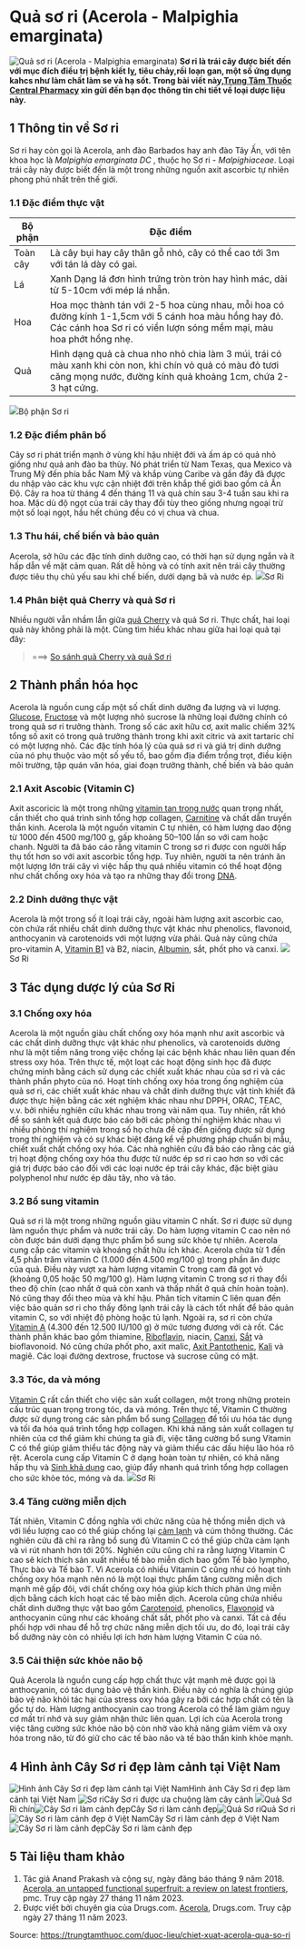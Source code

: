 # Quả sơ ri (Acerola - Malpighia emarginata)

![Quả sơ ri \(Acerola - Malpighia emarginata\)](https://trungtamthuoc.com/images/others/so-ri-1-6245.jpg)
**Sơ ri là trái cây được biết đến với mục đích điều trị bệnh kiết lỵ, tiêu chảy,rối loạn gan, một số ứng dụng kahcs như làm chất làm se và hạ sốt. Trong bài viết này,[Trung Tâm Thuốc Central Pharmacy](https://trungtamthuoc.com/ "Trung Tâm Thuốc Central Pharmacy") xin gửi đến bạn đọc thông tin chi tiết về loại dược liệu này.**
##  1 Thông tin về Sơ ri
Sơ ri hay còn gọi là Acerola, anh đào Barbados hay anh đào Tây Ấn, với tên khoa học là _Malpighia emarginata DC_ , thuộc họ Sơ ri - _Malpighiaceae_. 
Loại trái cây này được biết đến là một trong những nguồn axit ascorbic tự nhiên phong phú nhất trên thế giới.
### 1.1 Đặc điểm thực vật
Bộ phận | Đặc điểm  
---|---  
Toàn cây | Là cây bụi hay cây thân gỗ nhỏ, cây có thể cao tới 3m với tán lá dày có gai.  
Lá |  Xanh Dạng lá đơn hình trứng tròn tròn hay hình mác, dài từ 5-10cm với mép lá nhẵn.  
Hoa |  Hoa mọc thành tán với 2-5 hoa cùng nhau, mỗi hoa có đường kính 1-1,5cm với 5 cánh hoa màu hồng hay đỏ. Các cánh hoa Sơ ri có viền lượn sóng mềm mại, màu hoa phớt hồng nhẹ.  
Quả | Hình dạng quả cà chua nho nhỏ chia làm 3 múi, trái có màu xanh khi còn non, khi chín vỏ quả có màu đỏ tươi căng mọng nước, đường kính quả khoảng 1cm, chứa 2-3 hạt cứng.  
![](https://trungtamthuoc.com/images/item/so-ri-5.jpg)Bộ phận Sơ ri
### 1.2 Đặc điểm phân bố
Cây sơ ri phát triển mạnh ở vùng khí hậu nhiệt đới và ấm áp có quả nhỏ giống như quả anh đào ba thùy. Nó phát triển từ Nam Texas, qua Mexico và Trung Mỹ đến phía bắc Nam Mỹ và khắp vùng Caribe và gần đây đã được du nhập vào các khu vực cận nhiệt đới trên khắp thế giới bao gồm cả Ấn Độ. Cây ra hoa từ tháng 4 đến tháng 11 và quả chín sau 3-4 tuần sau khi ra hoa. 
Mặc dù độ ngọt của trái cây thay đổi tùy theo giống nhưng ngoại trừ một số loại ngọt, hầu hết chúng đều có vị chua và chua.
### 1.3 Thu hái, chế biến và bảo quản
Acerola, sở hữu các đặc tính dinh dưỡng cao, có thời hạn sử dụng ngắn và ít hấp dẫn về mặt cảm quan. Rất dễ hỏng và có tính axit nên trái cây thường được tiêu thụ chủ yếu sau khi chế biến, dưới dạng bã và nước ép. 
![](https://trungtamthuoc.com/images/item/so-ri-3.jpg)Sơ Ri
### 1.4 Phân biệt quả Cherry và quả Sơ ri
Nhiều người vẫn nhầm lẫn giữa [quả Cherry](https://trungtamthuoc.com/duoc-lieu/cherry) và quả Sơ ri. Thực chất, hai loại quả này không phải là một. Cùng tìm hiểu khác nhau giữa hai loại quả tại đây:
> ===> [So sánh quả Cherry và quả Sơ ri](https://trungtamthuoc.com/duoc-lieu/cherry#3-phan-biet-qua-cherry-va-qua-so-ri)
##  2 Thành phần hóa học
Acerola là nguồn cung cấp một số chất dinh dưỡng đa lượng và vi lượng. [Glucose](https://trungtamthuoc.com/hoat-chat/glucose "Glucose"), [Fructose](https://trungtamthuoc.com/hoat-chat/fructose "Fructose") và một lượng nhỏ sucrose là những loại đường chính có trong quả sơ ri trưởng thành. Trong số các axit hữu cơ, axit malic chiếm 32% tổng số axit có trong quả trưởng thành trong khi axit citric và axit tartaric chỉ có một lượng nhỏ. Các đặc tính hóa lý của quả sơ ri và giá trị dinh dưỡng của nó phụ thuộc vào một số yếu tố, bao gồm địa điểm trồng trọt, điều kiện môi trường, tập quán văn hóa, giai đoạn trưởng thành, chế biến và bảo quản
### 2.1 Axit Ascobic (Vitamin C)
Axit ascoricic là một trong những [vitamin tan trong nước](https://trungtamthuoc.com/bai-viet/dai-cuong-va-duoc-ly-nhom-thuoc-vitamin-tan-trong-nuoc "vitamin tan trong nước") quan trọng nhất, cần thiết cho quá trình sinh tổng hợp collagen, [Carnitine](https://trungtamthuoc.com/hoat-chat/carnitine "Carnitine") và chất dẫn truyền thần kinh. Acerola là một nguồn vitamin C tự nhiên, có hàm lượng dao động từ 1000 đến 4500 mg/100 g, gấp khoảng 50–100 lần so với cam hoặc chanh. Người ta đã báo cáo rằng vitamin C trong sơ ri được con người hấp thụ tốt hơn so với axit ascorbic tổng hợp. Tuy nhiên, người ta nên tránh ăn một lượng lớn trái cây vì việc hấp thụ quá nhiều vitamin có thể hoạt động như chất chống oxy hóa và tạo ra những thay đổi trong [DNA](https://trungtamthuoc.com/hoat-chat/dna "DNA").
### 2.2 Dinh dưỡng thực vật
Acerola là một trong số ít loại trái cây, ngoài hàm lượng axit ascorbic cao, còn chứa rất nhiều chất dinh dưỡng thực vật khác như phenolics, flavonoid, anthocyanin và carotenoids với một lượng vừa phải. Quả này cũng chứa pro-vitamin A, [Vitamin B1](https://trungtamthuoc.com/hoat-chat/vitamin-b1 "Vitamin B1") và ​​​​B2, niacin, [Albumin](https://trungtamthuoc.com/hoat-chat/albumin "Albumin"), sắt, phốt pho và canxi.
![](https://trungtamthuoc.com/images/item/so-ri-4.jpg)Sơ Ri
##  3 Tác dụng dược lý của Sơ Ri
### 3.1 Chống oxy hóa
Acerola là một nguồn giàu chất chống oxy hóa mạnh như axit ascorbic và các chất dinh dưỡng thực vật khác như phenolics, và carotenoids dường như là một tiềm năng trong việc chống lại các bệnh khác nhau liên quan đến stress oxy hóa. Trên thực tế, một loạt các hoạt động sinh học đã được chứng minh bằng cách sử dụng các chiết xuất khác nhau của sơ ri và các thành phần phyto của nó.
Hoạt tính chống oxy hóa trong ống nghiệm của quả sơ ri, các chiết xuất khác nhau và chất dinh dưỡng thực vật tinh khiết đã được thực hiện bằng các xét nghiệm khác nhau như DPPH, ORAC, TEAC, v.v. bởi nhiều nghiên cứu khác nhau trong vài năm qua. Tuy nhiên, rất khó để so sánh kết quả được báo cáo bởi các phòng thí nghiệm khác nhau vì nhiều phòng thí nghiệm trong số họ chưa đề cập đến giống được sử dụng trong thí nghiệm và có sự khác biệt đáng kể về phương pháp chuẩn bị mẫu, chiết xuất chất chống oxy hóa.
Các nhà nghiên cứu đã báo cáo rằng các giá trị hoạt động chống oxy hóa thu được từ nước ép sơ ri cao hơn so với các giá trị được báo cáo đối với các loại nước ép trái cây khác, đặc biệt giàu polyphenol như nước ép dâu tây, nho và táo.
### 3.2 Bổ sung vitamin
Quả sơ ri là một trong những nguồn giàu vitamin C nhất. Sơ ri được sử dụng làm nguồn thực phẩm và nước trái cây. Do hàm lượng vitamin C cao nên nó còn được bán dưới dạng thực phẩm bổ sung sức khỏe tự nhiên. Acerola cung cấp các vitamin và khoáng chất hữu ích khác. Acerola chứa từ 1 đến 4,5 phần trăm vitamin C (1.000 đến 4.500 mg/100 g) trong phần ăn được của quả. Điều này vượt xa hàm lượng vitamin C trong cam đã gọt vỏ (khoảng 0,05 hoặc 50 mg/100 g). Hàm lượng vitamin C trong sơ ri thay đổi theo độ chín (cao nhất ở quả còn xanh và thấp nhất ở quả chín hoàn toàn). Nó cũng thay đổi theo mùa và khí hậu. Phân tích vitamin C liên quan đến việc bảo quản sơ ri cho thấy đông lạnh trái cây là cách tốt nhất để bảo quản vitamin C, so với nhiệt độ phòng hoặc tủ lạnh. 
Ngoài ra, sơ ri còn chứa [Vitamin A](https://trungtamthuoc.com/hoat-chat/vitamin-a "Vitamin A") (4.300 đến 12.500 IU/100 g) ở mức tương đương với cà rốt. Các thành phần khác bao gồm thiamine, [Riboflavin](https://trungtamthuoc.com/hoat-chat/riboflavin "Riboflavin"), niacin, [Canxi](https://trungtamthuoc.com/hoat-chat/canxi "Canxi"), [Sắt](https://trungtamthuoc.com/hoat-chat/sat "Sắt") và bioflavonoid. Nó cũng chứa phốt pho, axit malic, [Axit Pantothenic](https://trungtamthuoc.com/hoat-chat/acid-pantothenic-vitamin-b5 "Axit Pantothenic"), [Kali](https://trungtamthuoc.com/hoat-chat/kali "Kali") và magiê. Các loại đường dextrose, fructose và sucrose cũng có mặt.
### 3.3 Tóc, da và móng
[Vitamin C](https://trungtamthuoc.com/hoat-chat/vitamin-c "Vitamin C") rất cần thiết cho việc sản xuất collagen, một trong những protein cấu trúc quan trọng trong tóc, da và móng. Trên thực tế, Vitamin C thường được sử dụng trong các sản phẩm bổ sung [Collagen](https://trungtamthuoc.com/hoat-chat/collagen "Collagen") để tối ưu hóa tác dụng và tối đa hóa quá trình tổng hợp collagen.
Khi khả năng sản xuất collagen tự nhiên của cơ thể giảm khi chúng ta già đi, việc tăng cường bổ sung Vitamin C có thể giúp giảm thiểu tác động này và giảm thiểu các dấu hiệu lão hóa rõ rệt.
Acerola cung cấp Vitamin C ở dạng hoàn toàn tự nhiên, có khả năng hấp thụ và [Sinh khả dụng](https://trungtamthuoc.com/bai-viet/sinh-kha-dung-cua-thuoc-cong-thuc-tinh-sinh-kha-dung "Sinh khả dụng") cao, giúp đẩy nhanh quá trình tổng hợp collagen cho sức khỏe tóc, móng và da.
![](https://trungtamthuoc.com/images/item/so-ri-2.jpg)Sơ Ri
### 3.4 Tăng cường miễn dịch
Tất nhiên, Vitamin C đồng nghĩa với chức năng của hệ thống miễn dịch và với liều lượng cao có thể giúp chống lại [cảm lạnh](https://trungtamthuoc.com/bai-viet/cam-lanh-nguyen-nhan-trieu-chung-va-cac-bai-thuoc-dan-gian-chua-tri "cảm lạnh") và cúm thông thường.
Các nghiên cứu đã chỉ ra rằng bổ sung đủ Vitamin C có thể giúp chữa cảm lạnh và vi rút nhanh hơn tới 20%.
Nghiên cứu cũng chỉ ra rằng lượng Vitamin C cao sẽ kích thích sản xuất nhiều tế bào miễn dịch bao gồm Tế bào lympho, Thực bào và Tế bào T.
Vì Acerola có nhiều Vitamin C cũng như có hoạt tính chống oxy hóa mạnh nên nó là một loại thực phẩm tăng cường miễn dịch mạnh mẽ gấp đôi, với chất chống oxy hóa giúp kích thích phản ứng miễn dịch bằng cách kích hoạt các tế bào miễn dịch.
Acerola cũng chứa nhiều chất dinh dưỡng thực vật bao gồm [Carotenoid](https://trungtamthuoc.com/hoat-chat/carotenoid "Carotenoid"), phenolics, [Flavonoid](https://trungtamthuoc.com/hoat-chat/flavonoid "Flavonoid") và anthocyanin cũng như các khoáng chất sắt, phốt pho và canxi. Tất cả đều phối hợp với nhau để hỗ trợ chức năng miễn dịch tối ưu, do đó, loại trái cây bổ dưỡng này còn có nhiều lợi ích hơn hàm lượng Vitamin C của nó.
### 3.5 Cải thiện sức khỏe não bộ
Quả Acerola là nguồn cung cấp hợp chất thực vật mạnh mẽ được gọi là anthocyanin, có tác dụng bảo vệ thần kinh. Điều này có nghĩa là chúng giúp bảo vệ não khỏi tác hại của stress oxy hóa gây ra bởi các hợp chất có tên là gốc tự do. Hàm lượng anthocyanin cao trong Acerola có thể làm giảm nguy cơ mất trí nhớ và suy giảm nhận thức liên quan.
Lợi ích của Acerola trong việc tăng cường sức khỏe não bộ còn nhờ vào khả năng giảm viêm và oxy hóa trong não, từ đó giữ cho các tế bào não và tế bào thần kinh khỏe mạnh.
##  4 Hình ảnh Cây Sơ ri đẹp làm cảnh tại Việt Nam
![Hình ảnh Cây Sơ ri đẹp làm cảnh tại Việt Nam](https://trungtamthuoc.com/images/item/cay-so-ri-bonsai-dep.jpg)Hình ảnh Cây Sơ ri đẹp làm cảnh tại Việt Nam
![Sơ ri](https://trungtamthuoc.com/images/item/bonsai-so-ri-1.jpg)Cây Sơ ri được ưa chuộng làm cây cảnh
![](https://trungtamthuoc.com/images/item/Qua-So-Ri-anh-1.jpg)Quả Sơ Ri chín![Cây Sơ ri làm cảnh đẹp](https://trungtamthuoc.com/images/item/Qua-So-Ri-anh-2.jpg)Cây Sơ ri làm cảnh đẹp![Quả Sơ ri](https://trungtamthuoc.com/images/item/Qua-So-Ri-anh-4.jpg)Quả Sơ ri![Cây Sơ ri làm cảnh đẹp ở Việt Nam](https://trungtamthuoc.com/images/item/Qua-So-Ri-anh-6.jpg)Cây Sơ ri làm cảnh đẹp ở Việt Nam![Cây Sơ ri làm cảnh đẹp](https://trungtamthuoc.com/images/item/Qua-So-Ri-anh-3.jpg)Cây Sơ ri làm cảnh đẹp
##  5 Tài liệu tham khảo
  1. Tác giả Anand Prakash và cộng sự, ngày đăng báo tháng 9 năm 2018. [Acerola, an untapped functional superfruit: a review on latest frontiers](https://www.ncbi.nlm.nih.gov/pmc/articles/PMC6098779/), pmc. Truy cập ngày 27 tháng 11 năm 2023. 
  2. Được viết bởi chuyên gia của Drugs.com. [Acerola](https://www.drugs.com/npc/acerola.html), Drugs.com. Truy cập ngày 27 tháng 11 năm 2023. 




Source: https://trungtamthuoc.com/duoc-lieu/chiet-xuat-acerola-qua-so-ri